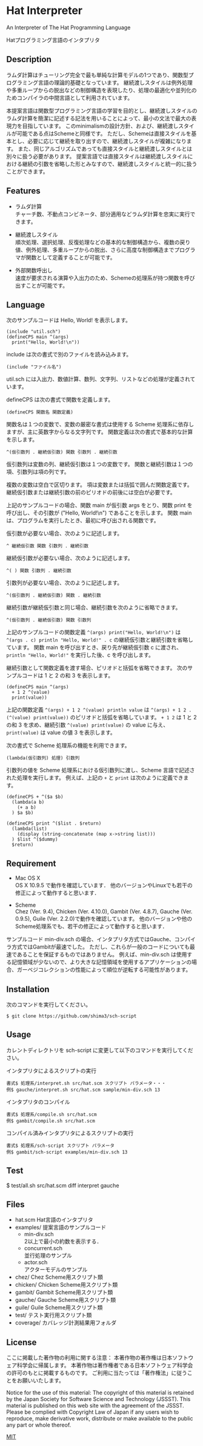 # Hat Interpreter

An Interpreter of The Hat Programming Language

Hatプログラミング言語のインタプリタ

## Description

ラムダ計算はチューリング完全で最も単純な計算モデルの1つであり、関数型プログラミング言語の理論的基礎となっています。
継続渡しスタイルは例外処理や多重ループからの脱出などの制御構造を表現したり、処理の最適化や並列化のためコンパイラの中間言語として利用されています。

本提案言語は関数型プログラミング言語の学習を目的とし、継続渡しスタイルのラムダ計算を簡潔に記述する記法を用いることによって、最小の文法で最大の表現力を目指しています。
このminimalismの設計方針、および、継続渡しスタイルが可能である点はSchemeと同様です。
ただし、Schemeは直接スタイルを基本とし、必要に応じて継続を取り出すので、継続渡しスタイルが複雑になります。
また、同じアルゴリズムであっても直接スタイルと継続渡しスタイルとは別々に扱う必要があります。
提案言語では直接スタイルは継続渡しスタイルにおける継続の引数を省略した形とみなすので、継続渡しスタイルと統一的に扱うことができます。

## Features

* ラムダ計算  
チャーチ数、不動点コンビネータ、部分適用などラムダ計算を忠実に実行できます。

* 継続渡しスタイル  
順次処理、選択処理、反復処理などの基本的な制御構造から、複数の戻り値、例外処理、多重ループからの脱出、さらに高度な制御構造までプログラマが関数として定義することが可能です。

* 外部関数呼出し  
速度が要求される演算や入出力のため、Schemeの処理系が持つ関数を呼び出すことが可能です。

## Language

次のサンプルコードは Hello, World! を表示します。

    (include "util.sch")
    (defineCPS main ^(args)
      print("Hello, World!\n"))

include は次の書式で別のファイルを読み込みます。

    (include "ファイル名")

util.sch には入出力、数値計算、数列、文字列、リストなどの処理が定義されています。

defineCPS は次の書式で関数を定義します。

    (defineCPS 関数名 関数定義)

関数名は１つの変数で、変数の厳密な書式は使用する Scheme 処理系に依存しますが、主に英数字からなる文字列です。
関数定義は次の書式で基本的な計算を示します。

    ^(仮引数列 . 継続仮引数) 関数 引数列 . 継続引数

仮引数列は変数の列、継続仮引数は１つの変数です。
関数と継続引数は１つの項、引数列は項の列です。

複数の変数は空白で区切ります。
項は変数または括弧で囲んだ関数定義です。
継続仮引数または継続引数の前のピリオドの前後には空白が必要です。

上記のサンプルコードの場合、関数 main が仮引数 args をとり、関数 print を呼び出し、その引数が ("Hello, World!\n") であることを示します。
関数 main は、プログラムを実行したとき、最初に呼び出される関数です。

仮引数が必要ない場合、次のように記述します。

    ^ 継続仮引数 関数 引数列 . 継続引数

継続仮引数が必要ない場合、次のように記述します。

    ^( ) 関数 引数列 . 継続引数

引数列が必要ない場合、次のように記述します。

    ^(仮引数列 . 継続仮引数) 関数 . 継続引数

継続引数が継続仮引数と同じ場合、継続引数を次のように省略できます。

    ^(仮引数列 . 継続仮引数) 関数 引数列

上記のサンプルコードの関数定義 `^(args) print("Hello, World!\n")` は `^(args . c) println "Hello, World!" . c` の継続仮引数と継続引数を省略しています。
関数 main を呼び出すとき、戻り先が継続仮引数 c に渡され、`println "Hello, World!"` を実行した後、c を呼び出します。

継続引数として関数定義を渡す場合、ピリオドと括弧を省略できます。
次のサンプルコードは 1 と 2 の和 3 を表示します。

    (defineCPS main ^(args)
      + 1 2 ^(value)
      print(value))

上記の関数定義 `^(args) + 1 2 ^(value) println value` は `^(args) + 1 2 . (^(value) print(value))` のピリオドと括弧を省略しています。
`+ 1 2` は 1 と 2 の和 3 を求め、継続引数 `^(value) print(value)` の value に与え、`print(value)` は value の値 3 を表示します。

次の書式で Scheme 処理系の機能を利用できます。

    (lambda(仮引数列) 処理) 引数列

引数列の値を Scheme 処理系における仮引数列に渡し、Scheme 言語で記述された処理を実行します。
例えば、上記の `+` と `print` は次のように定義できます。

    (defineCPS + ^($a $b)
      (lambda(a b)
        (+ a b)
      ) $a $b)

    (defineCPS print ^($list . $return)
      (lambda(list)
        (display (string-concatenate (map x->string list)))
      ) $list ^($dummy)
      $return)

## Requirement

* Mac OS X  
OS X 10.9.5 で動作を確認しています．
他のバージョンやLinuxでも若干の修正によって動作すると思います．

* Scheme  
Chez (Ver. 9.4), Chicken (Ver. 4.10.0), Gambit (Ver. 4.8.7), Gauche (Ver. 0.9.5), Guile (Ver. 2.2.0)で動作を確認しています。
他のバージョンや他のScheme処理系でも、若干の修正によって動作すると思います．

サンプルコード min-div.sch の場合、インタプリタ方式ではGauche、コンパイラ方式ではGambitが最速でした。
ただし、これらが一般のコードについても最速であることを保証するものではありません。
例えば、min-div.sch は使用する記憶領域が少ないので、より大きな記憶領域を使用するアプリケーションの場合、ガーベジコレクションの性能によって順位が逆転する可能性があります。

## Installation

次のコマンドを実行してください。

    $ git clone https://github.com/shima3/sch-script

## Usage

カレントディレクトリを sch-script に変更して以下のコマンドを実行してください。

インタプリタによるスクリプトの実行

    書式$ 処理系/interpret.sh src/hat.scm スクリプト パラメータ・・・
    例$ gauche/interpret.sh src/hat.scm sample/min-div.sch 13

インタプリタのコンパイル

    書式$ 処理系/compile.sh src/hat.scm  
    例$ gambit/compile.sh src/hat.scm

コンパイル済みインタプリタによるスクリプトの実行

    書式$ 処理系/sch-script スクリプト パラメータ  
    例$ gambit/sch-script examples/min-div.sch 13

## Test

$ test/all.sh src/hat.scm diff interpret gauche

## Files

* hat.scm
  Hat言語のインタプリタ
* examples/
  提案言語のサンプルコード
    * min-div.sch  
      2以上で最小の約数を表示する．
    * concurrent.sch  
      並行処理のサンプル
    * actor.sch  
      アクターモデルのサンプル
* chez/
  Chez Scheme用スクリプト類
* chicken/
  Chicken Scheme用スクリプト類
* gambit/
  Gambit Scheme用スクリプト類
* gauche/
  Gauche Scheme用スクリプト類
* guile/
  Guile Scheme用スクリプト類
* test/
  テスト実行用スクリプト類
* coverage/
  カバレッジ計測結果用フォルダ

## License

ここに掲載した著作物の利用に関する注意：
本著作物の著作権は日本ソフトウェア科学会に帰属します。
本著作物は著作権者である日本ソフトウェア科学会の許可のもとに掲載するものです。
ご利用に当たっては「著作権法」に従うことをお願いいたします。

Notice for the use of this material: 
The copyright of this material is retained by the Japan Society for Software Science and Technology (JSSST). 
This material is published on this web site with the agreement of the JSSST. 
Please be complied with Copyright Law of Japan if any users wish to reproduce, make derivative work, distribute or make
available to the public any part or whole thereof. 

[MIT](http://b4b4r07.mit-license.org)
